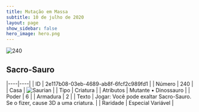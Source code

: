 ```yaml
---
title: Mutação em Massa
subtitle: 10 de julho de 2020
layout: page
show_sidebar: false
hero_image: hero.png
---
```


![240](https://cdn.keyforgegame.com/media/card_front/pt/479_240_98J2GP8V55VX_pt.png)

## Sacro-Sauro

|----|----|
| ID | 2e117b08-03eb-4689-ab8f-6fcf2c989fd1 |
| Número | 240 |
| Casa | ![Saurian](https://archonarcana.com/images/thumb/9/9e/Saurian_P.png/22px-Saurian_P.png "Sauro") |
| Tipo | Criatura |
| Atributos | Mutante • Dinossauro |
| Poder | 6 |
| Armadura | 2 |
| Texto | Jogar: Você pode exaltar Sacro-Sauro. Se o fizer, cause 3D a uma criatura. |
| Raridade | Especial Variável |
